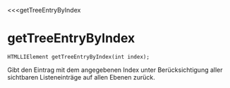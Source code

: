 ﻿<<<getTreeEntryByIndex

# getTreeEntryByIndex

```fnpreview
HTMLLIElement getTreeEntryByIndex(int index);
```
Gibt den Eintrag mit dem angegebenen Index unter Berücksichtigung aller sichtbaren Listeneinträge auf allen Ebenen zurück.